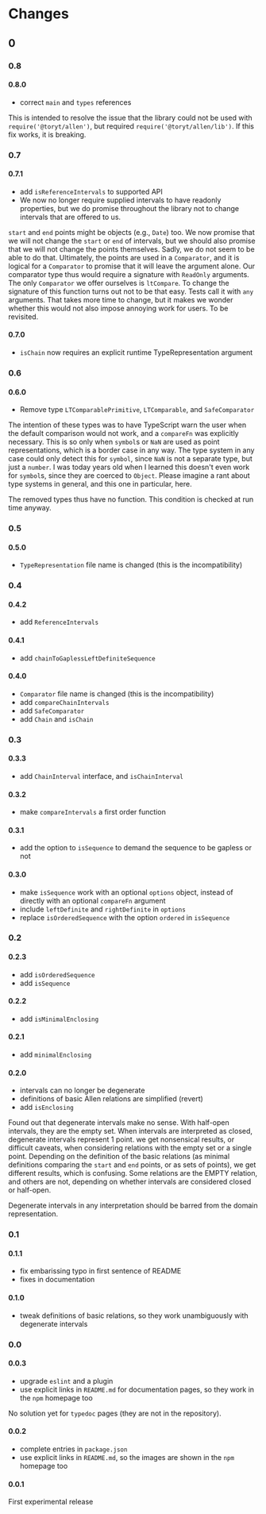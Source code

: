 # Changes

## 0

### 0.8

#### 0.8.0

- correct `main` and `types` references

This is intended to resolve the issue that the library could not be used with `require('@toryt/allen')`, but required
`require('@toryt/allen/lib')`. If this fix works, it is breaking.

### 0.7

#### 0.7.1

- add `isReferenceIntervals` to supported API
- We now no longer require supplied intervals to have readonly properties, but we do promise throughout the library not
  to change intervals that are offered to us.

`start` and `end` points might be objects (e.g., `Date`) too. We now promise that we will not change the `start` or
`end` of intervals, but we should also promise that we will not change the points themselves. Sadly, we do not seem to
be able to do that. Ultimately, the points are used in a `Comparator`, and it is logical for a `Comparator` to promise
that it will leave the argument alone. Our comparator type thus would require a signature with `ReadOnly` arguments. The
only `Comparator` we offer ourselves is `ltCompare`. To change the signature of this function turns out not to be that
easy. Tests call it with `any` arguments. That takes more time to change, but it makes we wonder whether this would not
also impose annoying work for users. To be revisited.

#### 0.7.0

- `isChain` now requires an explicit runtime TypeRepresentation argument

### 0.6

#### 0.6.0

- Remove type `LTComparablePrimitive`, `LTComparable`, and `SafeComparator`

The intention of these types was to have TypeScript warn the user when the default comparison would not work, and a
`compareFn` was explicitly necessary. This is so only when `symbol`s or `NaN` are used as point representations, which
is a border case in any way. The type system in any case could only detect this for `symbol`, since `NaN` is not a
separate type, but just a `number`. I was today years old when I learned this doesn't even work for `symbol`s, since
they are coerced to `Object`. Please imagine a rant about type systems in general, and this one in particular, here.

The removed types thus have no function. This condition is checked at run time anyway.

### 0.5

#### 0.5.0

- `TypeRepresentation` file name is changed (this is the incompatibility)

### 0.4

#### 0.4.2

- add `ReferenceIntervals`

#### 0.4.1

- add `chainToGaplessLeftDefiniteSequence`

#### 0.4.0

- `Comparator` file name is changed (this is the incompatibility)
- add `compareChainIntervals`
- add `SafeComparator`
- add `Chain` and `isChain`

### 0.3

#### 0.3.3

- add `ChainInterval` interface, and `isChainInterval`

#### 0.3.2

- make `compareIntervals` a first order function

#### 0.3.1

- add the option to `isSequence` to demand the sequence to be gapless or not

#### 0.3.0

- make `isSequence` work with an optional `options` object, instead of directly with an optional `compareFn` argument
- include `leftDefinite` and `rightDefinite` in `options`
- replace `isOrderedSequence` with the option `ordered` in `isSequence`

### 0.2

#### 0.2.3

- add `isOrderedSequence`
- add `isSequence`

#### 0.2.2

- add `isMinimalEnclosing`

#### 0.2.1

- add `minimalEnclosing`

#### 0.2.0

- intervals can no longer be degenerate
- definitions of basic Allen relations are simplified (revert)
- add `isEnclosing`

Found out that degenerate intervals make no sense. With half-open intervals, they are the empty set. When intervals are
interpreted as closed, degenerate intervals represent 1 point. we get nonsensical results, or difficult caveats, when
considering relations with the empty set or a single point. Depending on the definition of the basic relations (as
minimal definitions comparing the `start` and `end` points, or as sets of points), we get different results, which is
confusing. Some relations are the EMPTY relation, and others are not, depending on whether intervals are considered
closed or half-open.

Degenerate intervals in any interpretation should be barred from the domain representation.

### 0.1

#### 0.1.1

- fix embarissing typo in first sentence of README
- fixes in documentation

#### 0.1.0

- tweak definitions of basic relations, so they work unambiguously with degenerate intervals

### 0.0

#### 0.0.3

- upgrade `eslint` and a plugin
- use explicit links in `README.md` for documentation pages, so they work in the `npm` homepage too

No solution yet for `typedoc` pages (they are not in the repository).

#### 0.0.2

- complete entries in `package.json`
- use explicit links in `README.md`, so the images are shown in the `npm` homepage too

#### 0.0.1

First experimental release
